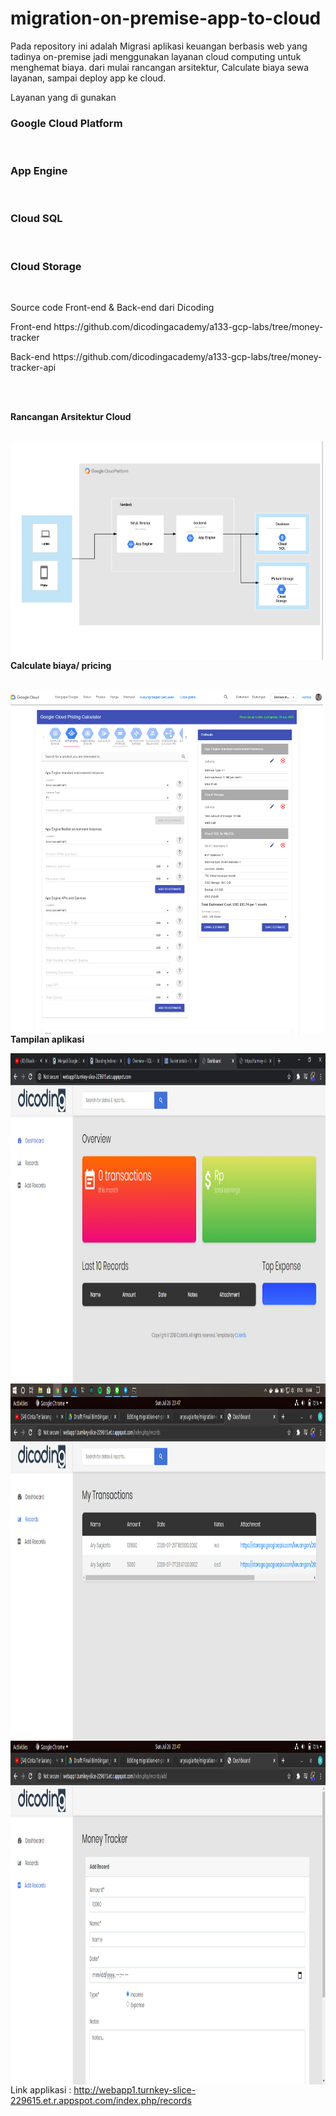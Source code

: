 # migration-on-premise-app-to-cloud

Pada repository ini adalah Migrasi aplikasi keuangan berbasis web yang tadinya on-premise 
jadi menggunakan layanan cloud computing untuk menghemat biaya. 
dari mulai rancangan arsitektur, Calculate biaya sewa layanan, sampai deploy app ke cloud.

Layanan yang di gunakan 
<h3>Google Cloud Platform</h3><br>
<h3>App Engine</h3><br>
<h3>Cloud SQL</h3><br>
<h3>Cloud Storage</h3><br>
 
 <p>Source code Front-end & Back-end dari Dicoding</p>
 <p>Front-end https://github.com/dicodingacademy/a133-gcp-labs/tree/money-tracker</p>
 <p>Back-end  https://github.com/dicodingacademy/a133-gcp-labs/tree/money-tracker-api</p>
 
 <br><br>
<p><b>Rancangan Arsitektur Cloud</b></p><br>
<img align="left" src="Screenshoot/arsitektur.png" width="500" height="350">
<br>
<p><b>Calculate biaya/ pricing</b></p><br>
<img align="left" src="Screenshoot/ppricing.png" width="500" height="550">
<br>
<br>
<p><b>Tampilan aplikasi</b></p>
<img align="left" src="Screenshoot/web.png" width="700" height="550">
<img align="left" src="Screenshoot/web2.png" width="700" height="550">
<img align="left" src="Screenshoot/web3.png" width="700" height="550">

Link applikasi : http://webapp1.turnkey-slice-229615.et.r.appspot.com/index.php/records

